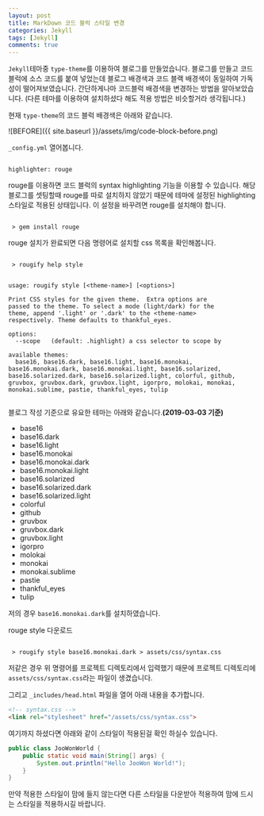 ```yaml
---
layout: post
title: MarkDown 코드 블럭 스타일 변경
categories: Jekyll
tags: [Jekyll]
comments: true
---
```


<code class="highlight">Jekyll</code>테마중 <code class="highlight">type-theme</code>를 이용하여 블로그를 만들었습니다. 블로그를 만들고 코드블럭에 소스 코드를 붙여 넣었는데 블로그 배경색과 코드 블랙 배경색이 동일하여 가독성이 떨어져보였습니다.
간단하게나마 코드블럭 배경색을 변경하는 방법을 알아보았습니다.
(다른 테마를 이용하여 설치하셨다 해도 적용 방법은 비슷할거라 생각됩니다.)

현재 <code class="highlight">type-theme</code>의 코드 블럭 배경색은 아래와 같습니다.

![BEFORE]({{ site.baseurl }}/assets/img/code-block-before.png)

<code class="highlight">_config.yml</code> 열어봅니다.

~~~

highlighter: rouge

~~~

rouge를 이용하면 코드 블럭의 syntax highlighting 기능을 이용할 수 있습니다.
해당 블로그를 셋팅할때 rouge를 따로 설치하지 않았기 때문에 테마에 설정된 highlighting 스타일로 적용된 상태입니다.
이 설정을 바꾸려면 rouge를 설치해야 합니다.

~~~

 > gem install rouge

~~~

rouge 설치가 완료되면 다음 명령어로 설치할 css 목록을 확인해봅니다.

~~~

 > rougify help style


usage: rougify style [<theme-name>] [<options>]

Print CSS styles for the given theme.  Extra options are
passed to the theme. To select a mode (light/dark) for the
theme, append '.light' or '.dark' to the <theme-name>
respectively. Theme defaults to thankful_eyes.

options:
  --scope	(default: .highlight) a css selector to scope by

available themes:
  base16, base16.dark, base16.light, base16.monokai, base16.monokai.dark, base16.monokai.light, base16.solarized, base16.solarized.dark, base16.solarized.light, colorful, github, gruvbox, gruvbox.dark, gruvbox.light, igorpro, molokai, monokai, monokai.sublime, pastie, thankful_eyes, tulip
  
~~~

블로그 작성 기준으로 유요한 테마는 아래와 같습니다.**(2019-03-03 기준)**

- base16
- base16.dark
- base16.light
- base16.monokai
- base16.monokai.dark
- base16.monokai.light
- base16.solarized
- base16.solarized.dark
- base16.solarized.light
- colorful
- github
- gruvbox
- gruvbox.dark
- gruvbox.light
- igorpro
- molokai
- monokai
- monokai.sublime
- pastie
- thankful_eyes
- tulip

저의 경우 <code class="highlight">base16.monokai.dark</code>를 설치하였습니다.

rouge style 다운로드
~~~

 > rougify style base16.monokai.dark > assets/css/syntax.css

~~~

저같은 경우 위 명령어를 프로젝트 디렉토리에서 입력했기 때문에 프로젝트 디렉토리에 <code class="highlight">assets/css/syntax.css</code>라는 파일이 생겼습니다.

그리고 <code class="highlight">_includes/head.html</code> 파일을 열어 아래 내용을 추가합니다.

~~~html
<!-- syntax.css -->
<link rel="stylesheet" href="/assets/css/syntax.css">
~~~

여기까지 하셨다면 아래와 같이 스타일이 적용된걸 확인 하실수 있습니다.

~~~java
public class JooWonWorld {
    public static void main(String[] args) {
        System.out.println("Hello JooWon World!");
    }
}
~~~

만약 적용한 스타일이 맘에 들지 않는다면 다른 스타일을 다운받아 적용하여 맘에 드시는 스타일을 적용하시길 바랍니다.

